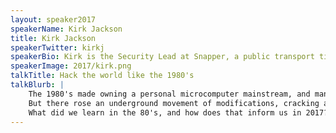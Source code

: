 ```yaml
---
layout: speaker2017
speakerName: Kirk Jackson
title: Kirk Jackson
speakerTwitter: kirkj
speakerBio: Kirk is the Security Lead at Snapper, a public transport ticketing company. Previously he lead security at Xero, and was a C# developer. He has a strong focus on secure development and currently leads the Wellington OWASP chapter and helps organise the NZ OWASP Day conference.
speakerImage: 2017/kirk.png
talkTitle: Hack the world like the 1980's
talkBlurb: |
    The 1980's made owning a personal microcomputer mainstream, and many households around the world connected one of these new 8-bit marvels to the family television.<br/>
    But there rose an underground movement of modifications, cracking and hacking - and the foundations for both the cyber-criminal and computer security industries were laid. A cat and mouse game began between software crackers and copy protection masters; hackers and defenders.<br/>
    What did we learn in the 80's, and how does that inform us in 2017?
---
```

